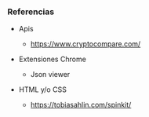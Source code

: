 ### Referencias

- Apis
    - https://www.cryptocompare.com/

- Extensiones Chrome
    - Json viewer

- HTML y/o CSS
    - https://tobiasahlin.com/spinkit/ 